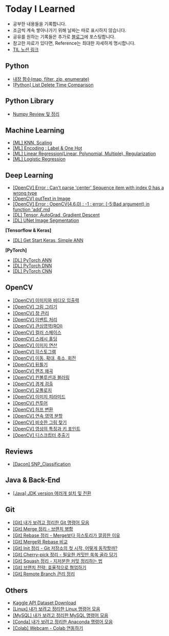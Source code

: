 # Today I Learned
* 공부한 내용들을 기록합니다.
* 조금씩 계속 쌓아나가기 위해 날짜는 따로 표시하지 않습니다.
* 공유를 원하는 기록들은 추가로 [블로그](https://redmooncode.tistory.com/)에 포스팅합니다.
* 참고한 자료가 있다면, Reference는 최대한 자세하게 명시합니다.
* [TIL 노션 링크](https://byeon-mj.notion.site/TIL-3a1992815a4741ec835223ba7ebb8a06)

## Python
* [내장 함수(map, filter, zip, enumerate)](https://github.com/Byeon-MJ/TIL/blob/main/map_filter_zip_enumerate.ipynb)
* [[Python] List Delete Time Comparison](https://github.com/Byeon-MJ/TIL/blob/main/%5BPython%5D%20List_Delete_Time_Comparison.ipynb)

## Python Library
* [Numpy Review 및 정리](https://github.com/Byeon-MJ/TIL/blob/main/Numpy_Note.ipynb)


## Machine Learning
* [[ML] KNN, Scaling](https://github.com/Byeon-MJ/TIL/blob/8e50ffe926e339522b5c6e78fa85405558dfe1d4/%5BML%5D%20KNN,%20Scaling.md)
* [[ML] Encoding : Label & One Hot](https://github.com/Byeon-MJ/TIL/blob/main/Encoding_Label_One_Hot.ipynb)
* [[ML] Linear Regression(Linear, Polynomial, Multiple), Regularization](https://github.com/Byeon-MJ/TIL/blob/main/%5BML%5D%20Linear%20Regression(Linear%2C%20Polynomial%2C%20Multiple)%2C%20Regularization.md)
* [[ML] Logistic Regression](https://github.com/Byeon-MJ/TIL/blob/main/%5BML%5D%20Logistic%20Regression.md)

## Deep Learning
* [[OpenCV] Error : Can't parse 'center' Sequence item with index 0 has a wrong type](https://github.com/Byeon-MJ/TIL/blob/main/%5BError%5D%20Can't%20parse%20'center'%20Sequence%20item%20with%20index%200%20has%20a%20wrong%20type.md)
* [[OpenCV] putText in Image](https://github.com/Byeon-MJ/TIL/blob/main/%5BOpenCV%5D_putText_in_Image.ipynb)
* [[OpenCV] Error : OpenCV(4.6.0) : -1 : error: (-5:Bad argument) in function 'add'.md](https://github.com/Byeon-MJ/TIL/blob/f05c15b70a6ff8b7405f5c57011b082e6eb64061/%5BError%5D%20:%20OpenCV(4.6.0)%20:%20-1%20:%20error:%20(-5:Bad%20argument)%20in%20function%20'add'.md)
* [[DL] Tensor, AutoGrad, Gradient Descent](https://github.com/Byeon-MJ/TIL/blob/main/%5BDL%5D%20Tensor_AutoGrad_GradientDescent.ipynb)
* [[DL] UNet Image Segmentation](https://github.com/Byeon-MJ/DL_Practice_Repo/blob/main/Unet_Image_Segmentation.ipynb)

**[Tensorflow & Keras]**
* [[DL] Get Start Keras, Simple ANN](https://github.com/Byeon-MJ/TIL/blob/main/%5BDL%5D%20Get_Start_Keras_Simple_ANN.ipynb)

**[PyTorch]**
* [[DL] PyTorch ANN](https://github.com/Byeon-MJ/TIL/blob/main/%5BDL%5D_PyTorch_ANN.ipynb)
* [[DL] PyTorch DNN](https://github.com/Byeon-MJ/TIL/blob/main/%5BDL%5D_PyTorch_DNN.ipynb)
* [[DL] PyTorch CNN](https://github.com/Byeon-MJ/TIL/blob/main/%5BDL%5D_PyTorch_CNN.ipynb)

## OpenCV
* [[OpenCV] 이미지와 비디오 입출력](https://github.com/Byeon-MJ/TIL/blob/main/%5BOpenCV%5D%20%EC%9D%B4%EB%AF%B8%EC%A7%80%EC%99%80%20%EB%B9%84%EB%94%94%EC%98%A4%20%EC%9E%85%EC%B6%9C%EB%A0%A5.md)
* [[OpenCV] 그림 그리기](https://github.com/Byeon-MJ/TIL/blob/main/%5BOpenCV%5D%20%EA%B7%B8%EB%A6%BC%20%EA%B7%B8%EB%A6%AC%EA%B8%B0.md)
* [[OpenCV] 창 관리](https://github.com/Byeon-MJ/TIL/blob/main/%5BOpenCV%5D%20%EC%B0%BD%20%EA%B4%80%EB%A6%AC.md)
* [[OpenCV] 이벤트 처리](https://github.com/Byeon-MJ/TIL/blob/main/%5BOpenCV%5D%20%EC%9D%B4%EB%B2%A4%ED%8A%B8%20%EC%B2%98%EB%A6%AC.md)
* [[OpenCV] 관심영역(ROI)](https://github.com/Byeon-MJ/TIL/blob/main/%5BOpenCV%5D%20%EA%B4%80%EC%8B%AC%EC%98%81%EC%97%AD(ROI).md)
* [[OpenCV] 컬러 스페이스](https://github.com/Byeon-MJ/TIL/blob/main/%5BOpenCV%5D%20%EC%BB%AC%EB%9F%AC%20%EC%8A%A4%ED%8E%98%EC%9D%B4%EC%8A%A4.md)
* [[OpenCV] 스레시 홀딩](https://github.com/Byeon-MJ/TIL/blob/main/%5BOpenCV%5D%20%EC%8A%A4%EB%A0%88%EC%8B%9C%20%ED%99%80%EB%94%A9.md)
* [[OpenCV] 이미지 연산](https://github.com/Byeon-MJ/TIL/blob/main/%5BOpenCV%5D%20%EC%9D%B4%EB%AF%B8%EC%A7%80%20%EC%97%B0%EC%82%B0.md)
* [[OpenCV] 히스토그램](https://github.com/Byeon-MJ/TIL/blob/main/%5BOpenCV%5D%20%ED%9E%88%EC%8A%A4%ED%86%A0%EA%B7%B8%EB%9E%A8.md)
* [[OpenCV] 이동, 확대, 축소, 회전](https://github.com/Byeon-MJ/TIL/blob/main/%5BOpenCV%5D%20%EC%9D%B4%EB%8F%99%2C%20%ED%99%95%EB%8C%80%2C%20%EC%B6%95%EC%86%8C%2C%20%ED%9A%8C%EC%A0%84.md)
* [[OpenCV] 뒤틀기](https://github.com/Byeon-MJ/TIL/blob/main/%5BOpenCV%5D%20%EB%92%A4%ED%8B%80%EA%B8%B0.md)
* [[OpenCV] 렌즈 왜곡](https://github.com/Byeon-MJ/TIL/blob/main/%5BOpenCV%5D%20%EB%A0%8C%EC%A6%88%20%EC%99%9C%EA%B3%A1.md)
* [[OpenCV] 컨볼루션과 블러링](https://github.com/Byeon-MJ/TIL/blob/main/%5BOpenCV%5D%20%EC%BB%A8%EB%B3%BC%EB%A3%A8%EC%85%98%EA%B3%BC%20%EB%B8%94%EB%9F%AC%EB%A7%81.md)
* [[OpenCV] 경계 검출](https://github.com/Byeon-MJ/TIL/blob/main/%5BOpenCV%5D%20%EA%B2%BD%EA%B3%84%20%EA%B2%80%EC%B6%9C.md)
* [[OpenCV] 모폴로지](https://github.com/Byeon-MJ/TIL/blob/main/%5BOpenCV%5D%20%EB%AA%A8%ED%8F%B4%EB%A1%9C%EC%A7%80.md)
* [[OpenCV] 이미지 피라미드](https://github.com/Byeon-MJ/TIL/blob/main/%5BOpenCV%5D%20%EC%9D%B4%EB%AF%B8%EC%A7%80%20%ED%94%BC%EB%9D%BC%EB%AF%B8%EB%93%9C.md)
* [[OpenCV] 컨투어](https://github.com/Byeon-MJ/TIL/blob/main/%5BOpenCV%5D%20%EC%BB%A8%ED%88%AC%EC%96%B4.md)
* [[OpenCV] 허프 변환](https://github.com/Byeon-MJ/TIL/blob/main/%5BOpenCV%5D%20%ED%97%88%ED%94%84%20%EB%B3%80%ED%99%98.md)
* [[OpenCV] 연속 영역 분할](https://github.com/Byeon-MJ/TIL/blob/main/%5BOpenCV%5D%20%EC%97%B0%EC%86%8D%20%EC%98%81%EC%97%AD%20%EB%B6%84%ED%95%A0.md)
* [[OpenCV] 비슷한 그림 찾기](https://github.com/Byeon-MJ/TIL/blob/main/%5BOpenCV%5D%20%EB%B9%84%EC%8A%B7%ED%95%9C%20%EA%B7%B8%EB%A6%BC%20%EC%B0%BE%EA%B8%B0.md)
* [[OpenCV] 영상의 특징과 키 포인트](https://github.com/Byeon-MJ/TIL/blob/main/%5BOpenCV%5D%20%EC%98%81%EC%83%81%EC%9D%98%20%ED%8A%B9%EC%A7%95%EA%B3%BC%20%ED%82%A4%20%ED%8F%AC%EC%9D%B8%ED%8A%B8.md)
* [[OpenCV] 디스크립터 추출기](https://github.com/Byeon-MJ/TIL/blob/main/%5BOpenCV%5D%20%EB%94%94%EC%8A%A4%ED%81%AC%EB%A6%BD%ED%84%B0%20%EC%B6%94%EC%B6%9C%EA%B8%B0.md)

## Reviews
* [[Dacon] SNP_Classification](https://github.com/Byeon-MJ/Dacon_Repo/tree/main/SNP_Classification)

## Java & Back-End
* [[Java] JDK version 여러개 설치 및 전환](https://github.com/Byeon-MJ/TIL/blob/main/%5BJava%5D%20JDK%20version%20%EC%97%AC%EB%9F%AC%20%EA%B0%9C%20%EC%84%A4%EC%B9%98%20%EB%B0%8F%20%EC%A0%84%ED%99%98%ED%95%98%EA%B8%B0.md)

## Git
* [[Git] 내가 보려고 정리한 Git 명령어 모음](https://github.com/Byeon-MJ/TIL/blob/main/%5BGit%5D%20%EB%82%B4%EA%B0%80%20%EB%B3%B4%EB%A0%A4%EA%B3%A0%20%EC%A0%95%EB%A6%AC%ED%95%9C%20Git%20%EB%AA%85%EB%A0%B9%EC%96%B4%20%EB%AA%A8%EC%9D%8C.md)
* [[Git] Merge 정리 - 브랜치 병합](https://github.com/Byeon-MJ/TIL/blob/main/%5BGit%5D%20Merge%20%EC%A0%95%EB%A6%AC%20-%20%EB%B8%8C%EB%9E%9C%EC%B9%98%20%EB%B3%91%ED%95%A9.md)
* [[Git] Rebase 정리 - Merge보다 히스토리가 깔끔한 이유](https://github.com/Byeon-MJ/TIL/blob/main/%5BGit%5D%20Rebase%20%EC%A0%95%EB%A6%AC%20-%20Merge%EB%B3%B4%EB%8B%A4%20%ED%9E%88%EC%8A%A4%ED%86%A0%EB%A6%AC%EA%B0%80%20%EA%B9%94%EB%81%94%ED%95%9C%20%EC%9D%B4%EC%9C%A0.md)
* [[Git] Merge와 Rebase 비교](https://github.com/Byeon-MJ/TIL/blob/main/%5BGit%5D%20Merge%EC%99%80%20Rebase%20%EB%B9%84%EA%B5%90.md)
* [[Git] Init 정리 - Git 저장소의 첫 시작, 어떻게 동작할까?](https://github.com/Byeon-MJ/TIL/blob/main/%5BGit%5D%20Init%20%EC%A0%95%EB%A6%AC%20-%20Git%20%EC%A0%80%EC%9E%A5%EC%86%8C%EC%9D%98%20%EC%B2%AB%20%EC%8B%9C%EC%9E%91%2C%20%EC%96%B4%EB%96%BB%EA%B2%8C%20%EB%8F%99%EC%9E%91%ED%95%A0%EA%B9%8C%3F.md)
* [[Git] Cherry-pick 정리 - 필요한 커밋만 쏙쏙 골라 담기](https://github.com/Byeon-MJ/TIL/blob/main/%5BGit%5D%20Cherry-pick%20%EC%A0%95%EB%A6%AC%20-%20%ED%95%84%EC%9A%94%ED%95%9C%20%EC%BB%A4%EB%B0%8B%EB%A7%8C%20%EC%8F%99%EC%8F%99%20%EA%B3%A8%EB%9D%BC%20%EB%8B%B4%EA%B8%B0.md)
* [[Git] Squash 정리 - 지저분한 커밋 정리하는 법](https://github.com/Byeon-MJ/TIL/blob/main/%5BGit%5D%20Squash%20%EC%A0%95%EB%A6%AC%20-%20%EC%A7%80%EC%A0%80%EB%B6%84%ED%95%9C%20%EC%BB%A4%EB%B0%8B%20%EC%A0%95%EB%A6%AC%ED%95%98%EB%8A%94%20%EB%B2%95.md)
* [[Git] 브랜치 전략: 효율적으로 협업하기](https://github.com/Byeon-MJ/TIL/blob/main/%5BGit%5D%20%EB%B8%8C%EB%9E%9C%EC%B9%98%20%EC%A0%84%EB%9E%B5%3A%20%ED%9A%A8%EC%9C%A8%EC%A0%81%EC%9C%BC%EB%A1%9C%20%ED%98%91%EC%97%85%ED%95%98%EA%B8%B0.md)
* [[Git] Remote Branch 관리 정리](https://github.com/Byeon-MJ/TIL/blob/main/%5BGit%5D%20Remote%20Branch%20%EA%B4%80%EB%A6%AC%20%EC%A0%95%EB%A6%AC.md)

## Others
* [Kaggle API Dataset Download](https://github.com/Byeon-MJ/TIL/blob/main/%5BOthers%5D%20Kaggle%20Dataset%20Download.md)
* [[Linux] 내가 보려고 정리한 Linux 명령어 모음](https://github.com/Byeon-MJ/TIL/blob/main/%5BLinux%5D%20%EB%82%B4%EA%B0%80%20%EB%B3%B4%EB%A0%A4%EA%B3%A0%20%EC%A0%95%EB%A6%AC%ED%95%9C%20Linux%20%EB%AA%85%EB%A0%B9%EC%96%B4.md)
* [[MySQL] 내가 보려고 정리한 MySQL 명령어 모음](https://github.com/Byeon-MJ/TIL/blob/main/%5BMySQL%5D%20%EB%82%B4%EA%B0%80%20%EB%B3%B4%EB%A0%A4%EA%B3%A0%20%EC%A0%95%EB%A6%AC%ED%95%9C%20MySQL%20%EB%AA%85%EB%A0%B9%EC%96%B4.md)
* [[Conda] 내가 보려고 정리한 Anaconda 명령어 모음](https://github.com/Byeon-MJ/TIL/blob/main/%5BConda%5D%20%EB%82%B4%EA%B0%80%20%EB%B3%B4%EB%A0%A4%EA%B3%A0%20%EC%A0%95%EB%A6%AC%ED%95%9C%20Anaconda%20%EB%AA%85%EB%A0%B9%EC%96%B4.md)
* [[Colab] Webcam - Colab 연동하기](https://github.com/Byeon-MJ/TIL/blob/main/%5BColab%5D%20Webcam%20-%20Colab%20%EC%97%B0%EB%8F%99%ED%95%98%EA%B8%B0.md)
